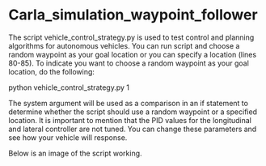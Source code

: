 # Carla_simulation_waypoint_follower

The script vehicle_control_strategy.py is used to test control and planning algorithms for autonomous vehicles. You can run script and choose a random waypoint
as your goal location or you can specify a location (lines 80-85). To indicate you want to choose a random waypoint as your goal location, do the following:

python vehicle_control_strategy.py 1

The system argument will be used as a comparison in an if statement to determine whether the script should use a random waypoint or a specified location. It is
important to mention that the PID values for the longitudinal and lateral controller are not tuned. You can change these parameters and see how your vehicle will
response.

Below is an image of the script working.
